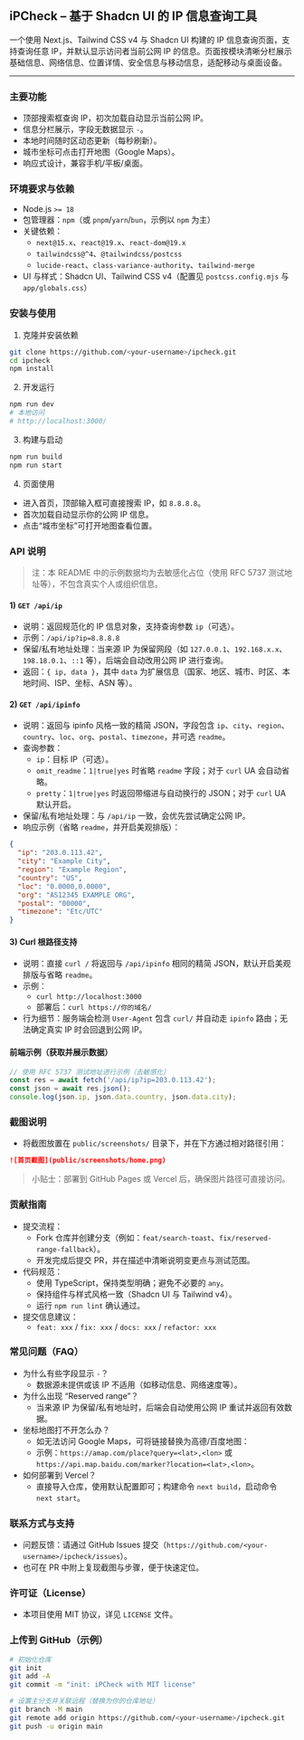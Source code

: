 ## iPCheck – 基于 Shadcn UI 的 IP 信息查询工具

一个使用 Next.js、Tailwind CSS v4 与 Shadcn UI 构建的 IP 信息查询页面，支持查询任意 IP，并默认显示访问者当前公网 IP 的信息。页面按模块清晰分栏展示基础信息、网络信息、位置详情、安全信息与移动信息，适配移动与桌面设备。

---

### 主要功能
- 顶部搜索框查询 IP，初次加载自动显示当前公网 IP。
- 信息分栏展示，字段无数据显示 `-`。
- 本地时间随时区动态更新（每秒刷新）。
- 城市坐标可点击打开地图（Google Maps）。
- 响应式设计，兼容手机/平板/桌面。

### 环境要求与依赖
- Node.js `>= 18`
- 包管理器：`npm`（或 `pnpm`/`yarn`/`bun`，示例以 `npm` 为主）
- 关键依赖：
  - `next@15.x`、`react@19.x`、`react-dom@19.x`
  - `tailwindcss@^4`、`@tailwindcss/postcss`
  - `lucide-react`、`class-variance-authority`、`tailwind-merge`
- UI 与样式：Shadcn UI、Tailwind CSS v4（配置见 `postcss.config.mjs` 与 `app/globals.css`）

### 安装与使用
1) 克隆并安装依赖
```bash
git clone https://github.com/<your-username>/ipcheck.git
cd ipcheck
npm install
```

2) 开发运行
```bash
npm run dev
# 本地访问
# http://localhost:3000/
```

3) 构建与启动
```bash
npm run build
npm run start
```

4) 页面使用
- 进入首页，顶部输入框可直接搜索 IP，如 `8.8.8.8`。
- 首次加载自动显示你的公网 IP 信息。
- 点击“城市坐标”可打开地图查看位置。

### API 说明
> 注：本 README 中的示例数据均为去敏感化占位（使用 RFC 5737 测试地址等），不包含真实个人或组织信息。

#### 1) `GET /api/ip`
- 说明：返回规范化的 IP 信息对象，支持查询参数 `ip`（可选）。
- 示例：`/api/ip?ip=8.8.8.8`
- 保留/私有地址处理：当来源 IP 为保留网段（如 `127.0.0.1`、`192.168.x.x`、`198.18.0.1`、`::1` 等），后端会自动改用公网 IP 进行查询。
- 返回：`{ ip, data }`，其中 `data` 为扩展信息（国家、地区、城市、时区、本地时间、ISP、坐标、ASN 等）。

#### 2) `GET /api/ipinfo`
- 说明：返回与 ipinfo 风格一致的精简 JSON，字段包含 `ip`、`city`、`region`、`country`、`loc`、`org`、`postal`、`timezone`，并可选 `readme`。
- 查询参数：
  - `ip`：目标 IP（可选）。
  - `omit_readme`：`1|true|yes` 时省略 `readme` 字段；对于 `curl` UA 会自动省略。
  - `pretty`：`1|true|yes` 时返回带缩进与自动换行的 JSON；对于 `curl` UA 默认开启。
- 保留/私有地址处理：与 `/api/ip` 一致，会优先尝试确定公网 IP。
- 响应示例（省略 `readme`，并开启美观排版）：
```json
{
  "ip": "203.0.113.42",
  "city": "Example City",
  "region": "Example Region",
  "country": "US",
  "loc": "0.0000,0.0000",
  "org": "AS12345 EXAMPLE ORG",
  "postal": "00000",
  "timezone": "Etc/UTC"
}
```

#### 3) Curl 根路径支持
- 说明：直接 `curl /` 将返回与 `/api/ipinfo` 相同的精简 JSON，默认开启美观排版与省略 `readme`。
- 示例：
  - `curl http://localhost:3000`
  - 部署后：`curl https://你的域名/`
- 行为细节：服务端会检测 `User-Agent` 包含 `curl/` 并自动走 `ipinfo` 路由；无法确定真实 IP 时会回退到公网 IP。

#### 前端示例（获取并展示数据）
```ts
// 使用 RFC 5737 测试地址进行示例（去敏感化）
const res = await fetch('/api/ip?ip=203.0.113.42');
const json = await res.json();
console.log(json.ip, json.data.country, json.data.city);
```

### 截图说明
- 将截图放置在 `public/screenshots/` 目录下，并在下方通过相对路径引用：
```md
![首页截图](public/screenshots/home.png)
```
> 小贴士：部署到 GitHub Pages 或 Vercel 后，确保图片路径可直接访问。

### 贡献指南
- 提交流程：
  - Fork 仓库并创建分支（例如：`feat/search-toast`、`fix/reserved-range-fallback`）。
  - 开发完成后提交 PR，并在描述中清晰说明变更点与测试范围。
- 代码规范：
  - 使用 TypeScript，保持类型明确；避免不必要的 `any`。
  - 保持组件与样式风格一致（Shadcn UI 与 Tailwind v4）。
  - 运行 `npm run lint` 确认通过。
- 提交信息建议：
  - `feat: xxx` / `fix: xxx` / `docs: xxx` / `refactor: xxx`

### 常见问题（FAQ）
- 为什么有些字段显示 `-`？
  - 数据源未提供或该 IP 不适用（如移动信息、网络速度等）。
- 为什么出现 “Reserved range”？
  - 当来源 IP 为保留/私有地址时，后端会自动使用公网 IP 重试并返回有效数据。
- 坐标地图打不开怎么办？
  - 如无法访问 Google Maps，可将链接替换为高德/百度地图：
  - 示例：`https://amap.com/place?query=<lat>,<lon>` 或 `https://api.map.baidu.com/marker?location=<lat>,<lon>`。
- 如何部署到 Vercel？
  - 直接导入仓库，使用默认配置即可；构建命令 `next build`，启动命令 `next start`。

### 联系方式与支持
- 问题反馈：请通过 GitHub Issues 提交（`https://github.com/<your-username>/ipcheck/issues`）。
- 也可在 PR 中附上复现截图与步骤，便于快速定位。

### 许可证（License）
- 本项目使用 MIT 协议，详见 `LICENSE` 文件。

### 上传到 GitHub（示例）
```bash
# 初始化仓库
git init
git add -A
git commit -m "init: iPCheck with MIT license"

# 设置主分支并关联远程（替换为你的仓库地址）
git branch -M main
git remote add origin https://github.com/<your-username>/ipcheck.git
git push -u origin main
```
